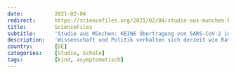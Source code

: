 ```yaml
---
date:          2021-02-04
redirect:      https://sciencefiles.org/2021/02/04/studie-aus-munchen-keine-ubertragung-von-sars-cov-2-in-kindergarten-und-grundschulen/
title:         ScienceFiles
subtitle:      'Studie aus München: KEINE Übertragung von SARS-CoV-2 in Kindergärten und Grundschulen'
description:   'Wissenschaft und Politik verhalten sich derzeit wie Rationalität zu Hysterie, Rationalität ist dabei die Abrissbirne, die die Wolkenkuckucksheime der Politik zerstört. Seit Beginn der Pandemie sind Schulen und Kindergärten umkämpftes Gelände. Polit-Darsteller haben sich beeilt, Schulen und Kindergärten zu schließen, aus Angst, dass SARS-CoV-2 in Schulen verbreitet werden kann. Die Erzählung von der asymptomatischen Übertragung…'
country:       [DE]
categories:    [Studie, Schule]
tags:          [kind, asymptomatisch]
---
```

